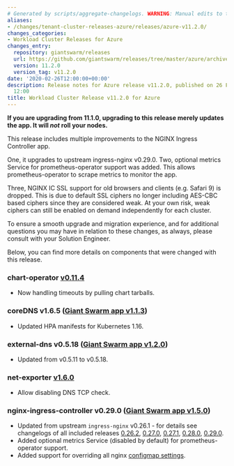 ```yaml
---
# Generated by scripts/aggregate-changelogs. WARNING: Manual edits to this files will be overwritten.
aliases:
- /changes/tenant-cluster-releases-azure/releases/azure-v11.2.0/
changes_categories:
- Workload Cluster Releases for Azure
changes_entry:
  repository: giantswarm/releases
  url: https://github.com/giantswarm/releases/tree/master/azure/archived/v11.2.0
  version: 11.2.0
  version_tag: v11.2.0
date: '2020-02-26T12:00:00+00:00'
description: Release notes for Azure release v11.2.0, published on 26 February 2020,
  12:00
title: Workload Cluster Release v11.2.0 for Azure
---
```


**If you are upgrading from 11.1.0, upgrading to this release merely updates the app. It will *not* roll your nodes.**

This release includes multiple improvements to the NGINX Ingress Controller app.

One, it upgrades to upstream ingress-nginx v0.29.0. Two, optional metrics Service for prometheus-operator support was added. This allows prometheus-operator to scrape metrics to monitor the app.

Three, NGINX IC SSL support for old browsers and clients (e.g. Safari 9) is dropped. This is due to default SSL ciphers no longer including AES-CBC based ciphers since they are considered weak. At your own risk, weak ciphers can still be enabled on demand independently for each cluster.

To ensure a smooth upgrade and migration experience, and for additional questions you may have in relation to these changes, as always, please consult with your Solution Engineer.

Below, you can find more details on components that were changed with this release.

### chart-operator [v0.11.4](https://github.com/giantswarm/chart-operator/releases/tag/v0.11.4)

- Now handling timeouts by pulling chart tarballs.

### coreDNS v1.6.5 ([Giant Swarm app v1.1.3](https://github.com/giantswarm/coredns-app/blob/master/CHANGELOG.md#v113))

- Updated HPA manifests for Kubernetes 1.16.

### external-dns v0.5.18 ([Giant Swarm app v1.2.0](https://github.com/giantswarm/external-dns-app/blob/master/CHANGELOG.md#v120-2020-02-04))

- Updated from v0.5.11 to v0.5.18.

### net-exporter [v1.6.0](https://github.com/giantswarm/net-exporter/blob/master/CHANGELOG.md#160-2020-01-29)

- Allow disabling DNS TCP check.

### nginx-ingress-controller v0.29.0 ([Giant Swarm app v1.5.0](https://github.com/giantswarm/nginx-ingress-controller-app/blob/master/CHANGELOG.md#v150-2020-02-18))

- Updated from upstream `ingress-nginx` v0.26.1 - for details see changelogs of all included releases [0.26.2](https://github.com/kubernetes/ingress-nginx/releases/tag/nginx-0.26.2), [0.27.0](https://github.com/kubernetes/ingress-nginx/releases/tag/nginx-0.27.0), [0.27.1](https://github.com/kubernetes/ingress-nginx/releases/tag/nginx-0.27.1), [0.28.0](https://github.com/kubernetes/ingress-nginx/releases/tag/nginx-0.28.0), [0.29.0](https://github.com/kubernetes/ingress-nginx/releases/tag/nginx-0.29.0).
- Added optional metrics Service (disabled by default) for prometheus-operator support.
- Added support for overriding all nginx [configmap settings](https://github.com/kubernetes/ingress-nginx/blob/master/docs/user-guide/nginx-configuration/configmap.md#configuration-options).
